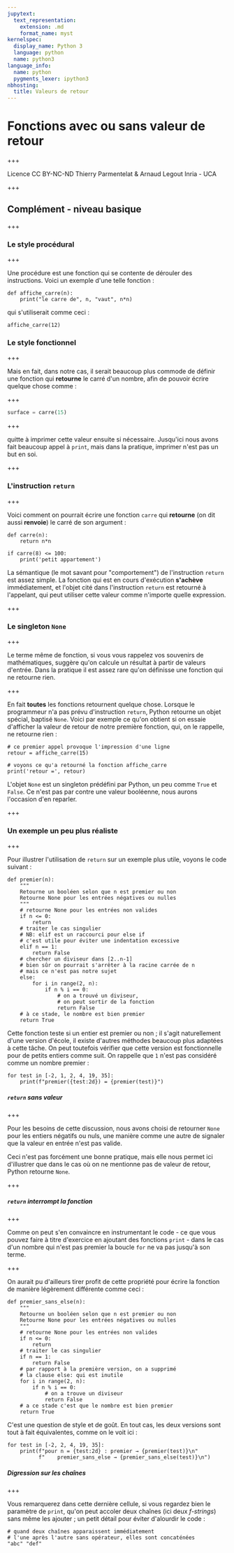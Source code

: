 ```yaml
---
jupytext:
  text_representation:
    extension: .md
    format_name: myst
kernelspec:
  display_name: Python 3
  language: python
  name: python3
language_info:
  name: python
  pygments_lexer: ipython3
nbhosting:
  title: Valeurs de retour
---
```


# Fonctions avec ou sans valeur de retour

+++

<div class="licence">
<span>Licence CC BY-NC-ND</span>
<span>Thierry Parmentelat &amp; Arnaud Legout</span>
<span>Inria - UCA</span>
</div>

+++

## Complément - niveau basique

+++

### Le style procédural

+++

Une procédure est une fonction qui se contente de dérouler des instructions. Voici un exemple d'une telle fonction :

```{code-cell} ipython3
def affiche_carre(n):
    print("le carre de", n, "vaut", n*n)
```

qui s'utiliserait comme ceci :

```{code-cell} ipython3
affiche_carre(12)
```

### Le style fonctionnel

+++

Mais en fait, dans notre cas, il serait beaucoup plus commode de définir une fonction qui **retourne** le carré d'un nombre, afin de pouvoir écrire quelque chose comme :

+++

```python
surface = carre(15)
```

+++

quitte à imprimer cette valeur ensuite si nécessaire. Jusqu'ici nous avons fait beaucoup appel à `print`, mais dans la pratique, imprimer n'est pas un but en soi.

+++

### L'instruction `return`

+++

Voici comment on pourrait écrire une fonction `carre` qui **retourne** (on dit aussi **renvoie**) le carré de son argument :

```{code-cell} ipython3
def carre(n):
    return n*n

if carre(8) <= 100:
    print('petit appartement')
```

La sémantique (le mot savant pour "comportement") de l'instruction `return` est assez simple. La fonction qui est en cours d'exécution **s'achève** immédiatement, et l'objet cité dans l'instruction `return` est retourné à l'appelant, qui peut utiliser cette valeur comme n'importe quelle expression.

+++

### Le singleton `None`

+++

Le terme même de fonction, si vous vous rappelez vos souvenirs de mathématiques, suggère qu'on calcule un résultat à partir de valeurs d'entrée. Dans la pratique il est assez rare qu'on définisse une fonction qui ne retourne rien.

+++

En fait **toutes** les fonctions retournent quelque chose. Lorsque le programmeur n'a pas prévu d'instruction `return`, Python retourne un objet spécial, baptisé `None`. Voici par exemple ce qu'on obtient si on essaie d'afficher la valeur de retour de notre première fonction, qui, on le rappelle, ne retourne rien :

```{code-cell} ipython3
# ce premier appel provoque l'impression d'une ligne
retour = affiche_carre(15)
```

```{code-cell} ipython3
# voyons ce qu'a retourné la fonction affiche_carre
print('retour =', retour)
```

L'objet `None` est un singleton prédéfini par Python, un peu comme `True` et `False`. Ce n'est pas par contre une valeur booléenne, nous aurons l'occasion d'en reparler.

+++

### Un exemple un peu plus réaliste

+++

Pour illustrer l'utilisation de `return` sur un exemple plus utile, voyons le code suivant :

```{code-cell} ipython3
def premier(n):
    """
    Retourne un booléen selon que n est premier ou non
    Retourne None pour les entrées négatives ou nulles
    """
    # retourne None pour les entrées non valides
    if n <= 0:
        return
    # traiter le cas singulier
    # NB: elif est un raccourci pour else if
    # c'est utile pour éviter une indentation excessive
    elif n == 1:
        return False
    # chercher un diviseur dans [2..n-1]
    # bien sûr on pourrait s'arrêter à la racine carrée de n
    # mais ce n'est pas notre sujet
    else:
        for i in range(2, n):
            if n % i == 0:
                # on a trouvé un diviseur,
                # on peut sortir de la fonction
                return False
    # à ce stade, le nombre est bien premier
    return True
```

Cette fonction teste si un entier est premier ou non ; il s'agit naturellement d'une version d'école, il existe  d'autres méthodes beaucoup plus adaptées à cette tâche. On peut toutefois vérifier que cette version est fonctionnelle pour de petits entiers comme suit. On rappelle que `1` n'est pas considéré comme un nombre premier :

```{code-cell} ipython3
for test in [-2, 1, 2, 4, 19, 35]:
    print(f"premier({test:2d}) = {premier(test)}")
```

##### `return` sans valeur

+++

Pour les besoins de cette discussion, nous avons choisi de retourner `None` pour les entiers négatifs ou nuls, une manière comme une autre de signaler que la valeur en entrée n'est pas valide.

Ceci n'est pas forcément une bonne pratique, mais elle nous permet ici d'illustrer que dans le cas où on ne mentionne pas de valeur de retour, Python retourne `None`.

+++

##### `return` interrompt la fonction

+++

Comme on peut s'en convaincre en instrumentant le code - ce que vous pouvez faire à titre d'exercice en ajoutant des fonctions `print` - dans le cas d'un nombre qui n'est pas premier la boucle `for` ne va pas jusqu'à son terme.

+++

On aurait pu d'ailleurs tirer profit de cette propriété pour écrire la fonction de manière légèrement différente comme ceci :

```{code-cell} ipython3
def premier_sans_else(n):
    """
    Retourne un booléen selon que n est premier ou non
    Retourne None pour les entrées négatives ou nulles
    """
    # retourne None pour les entrées non valides
    if n <= 0:
        return
    # traiter le cas singulier
    if n == 1:
        return False
    # par rapport à la première version, on a supprimé
    # la clause else: qui est inutile
    for i in range(2, n):
        if n % i == 0:
            # on a trouve un diviseur
            return False
    # a ce stade c'est que le nombre est bien premier
    return True
```

C'est une question de style et de goût. En tout cas, les deux versions sont tout à fait équivalentes, comme on le voit ici :

```{code-cell} ipython3
for test in [-2, 2, 4, 19, 35]:
    print(f"pour n = {test:2d} : premier → {premier(test)}\n"
          f"    premier_sans_else → {premier_sans_else(test)}\n")
```

##### Digression sur les chaînes

+++

Vous remarquerez dans cette dernière cellule, si vous regardez bien le paramètre de `print`,  qu'on peut accoler deux chaînes (ici deux *f-strings*) sans même les ajouter ; un petit détail pour éviter d'alourdir le code :

```{code-cell} ipython3
# quand deux chaînes apparaissent immédiatement
# l'une après l'autre sans opérateur, elles sont concaténées
"abc" "def"
```
